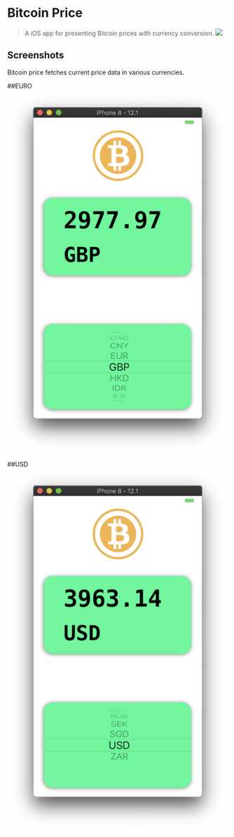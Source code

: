 # Bitcoin Price
> A iOS app for presenting Bitcoin prices with currency conversion.
![](header.png)

## Screenshots
Bitcoin price fetches current price data in various currencies.

##EURO
![alt text](https://github.com/yen936/Bitcoin-Price/blob/master/images/BTC-ERO.png)

##USD
![alt text](https://github.com/yen936/Bitcoin-Price/blob/master/images/BTC-USD.png)


